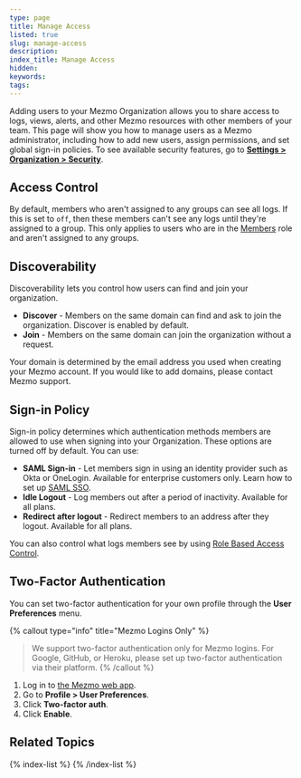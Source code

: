 ```yaml
---
type: page
title: Manage Access
listed: true
slug: manage-access
description: 
index_title: Manage Access
hidden: 
keywords: 
tags: 
---
```


Adding users to your Mezmo Organization allows you to share access to logs, views, alerts, and other Mezmo resources with other members of your team. This page will show you how to manage users as a Mezmo administrator, including how to add new users, assign permissions, and set global sign-in policies.
To see available security features, go to [**Settings &gt; Organization &gt; Security**](https://app.Mezmo.com/manage/team-settings).

## Access Control

By default, members who aren't assigned to any groups can see all logs. If this is set to `off`, then these members can't see any logs until they're assigned to a group. This only applies to users who are in the [Members](https://docs.mezmo.com/docs/how-to-manage-users) role and aren't assigned to any groups.

## Discoverability

Discoverability lets you control how users can find and join your organization.

- **Discover** - Members on the same domain can find and ask to join the organization. Discover is enabled by default.
- **Join** - Members on the same domain can join the organization without a request.

Your domain is determined by the email address you used when creating your Mezmo account. If you would like to add domains, please contact Mezmo support.

## Sign-in Policy

Sign-in policy determines which authentication methods members are allowed to use when signing into your Organization. These options are turned off by default. You can use:

- **SAML Sign-in** - Let members sign in using an identity provider such as Okta or OneLogin. Available for enterprise customers only. Learn how to set up [SAML SSO](https://docs.mezmo.com/docs/saml-sso#onelogin-setup).
- **Idle Logout** - Log members out after a period of inactivity. Available for all plans.
- **Redirect after logout** - Redirect members to an address after they logout. Available for all plans.

You can also control what logs members see by using [Role Based Access Control](https://docs.mezmo.com/docs/rbac).

## Two-Factor Authentication

You can set two-factor authentication for your own profile through the **User Preferences** menu.

{% callout type="info" title="Mezmo Logins Only" %}
> We support two-factor authentication only for Mezmo logins. For Google, GitHub, or Heroku, please set up two-factor authentication via their platform.
{% /callout %}

1. Log in to [the Mezmo web app](https://app.mezmo.com). 
2. Go to **Profile &gt; User Preferences**. 
3. Click **Two-factor auth**.
4. Click **Enable**. 

## Related Topics

{% index-list %}
{% /index-list %}